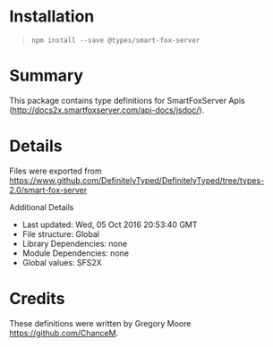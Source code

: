 # Installation
> `npm install --save @types/smart-fox-server`

# Summary
This package contains type definitions for SmartFoxServer Apis (http://docs2x.smartfoxserver.com/api-docs/jsdoc/).

# Details
Files were exported from https://www.github.com/DefinitelyTyped/DefinitelyTyped/tree/types-2.0/smart-fox-server

Additional Details
 * Last updated: Wed, 05 Oct 2016 20:53:40 GMT
 * File structure: Global
 * Library Dependencies: none
 * Module Dependencies: none
 * Global values: SFS2X

# Credits
These definitions were written by Gregory Moore <https://github.com/ChanceM>.
